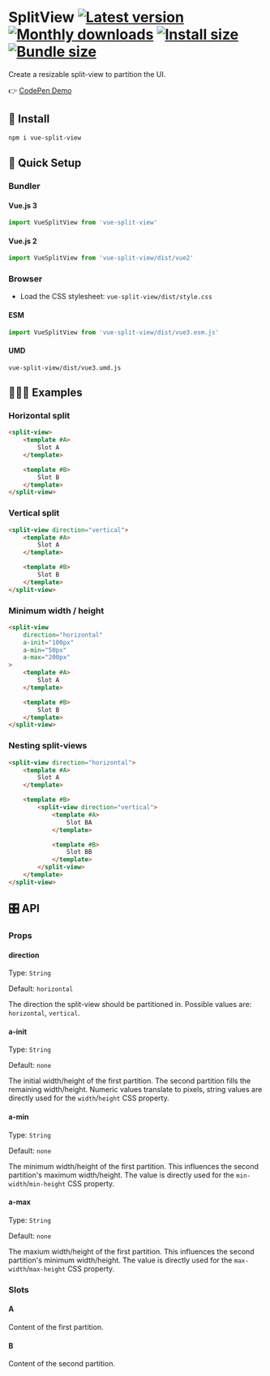 # SplitView [![Latest version](https://badgen.net/npm/v/vue-split-view)](https://npm.im/vue-split-view) [![Monthly downloads](https://badgen.net/npm/dm/vue-split-view)](https://npm.im/vue-split-view) [![Install size](https://packagephobia.now.sh/badge?p=vue-split-view)](https://packagephobia.now.sh/result?p=vue-split-view) [![Bundle size](https://badgen.net/bundlephobia/minzip/vue-split-view)](https://bundlephobia.com/result?p=vue-split-view)

Create a resizable split-view to partition the UI.

👉 [CodePen Demo](https://codepen.io/privatenumber/pen/xxEYxgB)

## 🚀 Install
```sh
npm i vue-split-view
```

## 🚦 Quick Setup

### Bundler

#### Vue.js 3
```js
import VueSplitView from 'vue-split-view'
```

#### Vue.js 2
```js
import VueSplitView from 'vue-split-view/dist/vue2'
```

### Browser
- Load the CSS stylesheet: `vue-split-view/dist/style.css`

#### ESM
```js
import VueSplitView from 'vue-split-view/dist/vue3.esm.js'
```

#### UMD
```
vue-split-view/dist/vue3.umd.js
```

## 👨🏻‍🏫 Examples

### Horizontal split
```html
<split-view>
	<template #A>
		Slot A
	</template>

	<template #B>
		Slot B
	</template>
</split-view>
```

### Vertical split
```html
<split-view direction="vertical">
	<template #A>
		Slot A
	</template>

	<template #B>
		Slot B
	</template>
</split-view>
```

### Minimum width / height
```html
<split-view
	direction="horizontal"
	a-init="100px"
	a-min="50px"
	a-max="200px"
>
	<template #A>
		Slot A
	</template>

	<template #B>
		Slot B
	</template>
</split-view>
```

### Nesting split-views
```html
<split-view direction="horizontal">
	<template #A>
		Slot A
	</template>

	<template #B>
		<split-view direction="vertical">
			<template #A>
				Slot BA
			</template>

			<template #B>
				Slot BB
			</template>
		</split-view>
	</template>
</split-view>
```

## 🎛 API


### Props

#### direction

Type: `String`

Default: `horizontal`

The direction the split-view should be partitioned in. Possible values are: `horizontal`, `vertical`.

#### a-init

Type: `String`

Default: `none`

The initial width/height of the first partition. The second partition fills the remaining width/height. Numeric values translate to pixels, string values are directly used for the `width`/`height` CSS property.

#### a-min
Type: `String`

Default: `none`

The minimum width/height of the first partition. This influences the second partition's maximum width/height. The value is directly used for the `min-width`/`min-height` CSS property.

#### a-max
Type: `String`

Default: `none`

The maxium width/height of the first partition. This influences the second partition's minimum width/height. The value is directly used for the `max-width`/`max-height` CSS property.

### Slots

#### A
Content of the first partition.

#### B
Content of the second partition.
